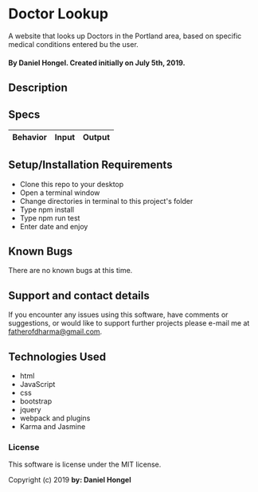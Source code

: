 # Doctor Lookup

A website that looks up Doctors in the Portland area, based on specific medical conditions entered bu the user.
#### By Daniel Hongel. Created initially on July 5th, 2019.

## Description


## Specs

|Behavior   |Input      | Output              |
| --------- | :--------| :-------------|



## Setup/Installation Requirements

* Clone this repo to your desktop
* Open a terminal window
* Change directories in terminal to this project's folder
* Type npm install
* Type npm run test
* Enter date and enjoy


## Known Bugs

There are no known bugs at this time.

## Support and contact details

If you encounter any issues using this software, have comments or suggestions, or would like to support further projects please e-mail me at fatherofdharma@gmail.com.


## Technologies Used

* html
* JavaScript
* css
* bootstrap
* jquery
* webpack and plugins
* Karma and Jasmine

### License

This software is license under the MIT license.

Copyright (c) 2019 **by: Daniel Hongel**
